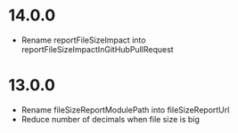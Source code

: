# 14.0.0

- Rename reportFileSizeImpact into reportFileSizeImpactInGitHubPullRequest

# 13.0.0

- Rename fileSizeReportModulePath into fileSizeReportUrl
- Reduce number of decimals when file size is big
